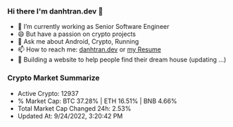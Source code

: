 ### Hi there I'm danhtran.dev 👋

- 🔭 I’m currently working as Senior Software Engineer
- 😄 But have a passion on crypto projects
- 💬 Ask me about Android, Crypto, Running 
- 📫 How to reach me: <a href="https://danhtran.dev" target="_blank">danhtran.dev</a> or <a href="Developer-Resume.pdf" target="_blank">my Resume</a>
- 🌱 Building a website to help people find their dream house (updating ...)

### Crypto Market Summarize
- Active Crypto: 12937
- % Market Cap: BTC 37.28% | ETH 16.51% | BNB 4.66%
- Total Market Cap Changed 24h: 2.53%
- Updated At: 9/24/2022, 3:20:42 PM
